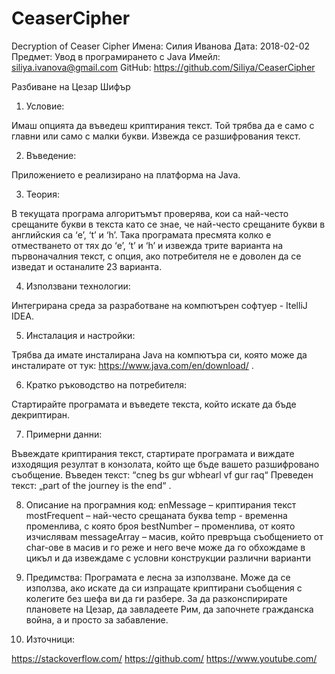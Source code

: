 # CeaserCipher
Decryption of Ceaser Cipher
Имена: Силия Иванова
Дата: 2018-02-02
Предмет: Увод в програмирането с Java
Имейл: siliya.ivanova@gmail.com
GitHub: https://github.com/Siliya/CeaserCipher 

Разбиване на Цезар Шифър

1.	Условие:

Имаш опцията да въведеш криптирания текст. Той трябва да е само с главни или само с малки букви.
Извежда се разшифрования текст.

2.	Въведение:

Приложението е реализирано на платформа на Java.


3.	Теория:

В текущата програма алгоритъмът проверява, кои са най-често срещаните букви в текста като се знае, че най-често срещаните букви в английския са ‘e’, ‘t’ и ‘h’. Така програмата пресмята колко е отместването от тях до ‘e’, ‘t’ и ‘h’ и извежда трите варианта на първоначалния текст, с опция, ако потребителя не е доволен да се изведат и останалите 23 варианта. 

4.	Използвани технологии: 

Интегрирана среда за разработване на компютърен софтуер - ItelliJ IDEA.

5.	Инсталация и настройки:

Трябва да имате инсталирана Java на компютъра си, която може да инсталирате от тук: https://www.java.com/en/download/ .

6.	Кратко ръководство на потребителя:

Стартирайте програмата и въведете текста, който искате да бъде декриптиран. 

7.	Примерни данни:

Въвеждате криптирания текст, стартирате програмата и виждате изходящия резултат в конзолата, който ще бъде вашето разшифровано съобщение. 
Въведен текст: “cneg bs gur wbhearl vf gur raq“ 
Преведен текст: „part of the journey is the end“ .

8.	Описание на програмния код:
enMessage – криптирания текст
mostFrequent – най-често срещаната буква
temp -  временна променлива, с която броя 
bestNumber – променлива, от която изчислявам
messageArray – масив, който превръща съобщението от char-ове в масив и го реже и него вече може да го обхождаме в цикъл и да извеждаме с условни конструкции различни варианти 

9.	Предимства:
Програмата е лесна за използване. Може да се използва, ако искате да си изпращате криптирани съобщения с колегите без шефа ви да ги разбере. За да разконспирирате плановете на Цезар, да завладеете Рим, да започнете гражданска война, а и просто за забавление. 

10.	Източници: 

https://stackoverflow.com/
https://github.com/
https://www.youtube.com/


